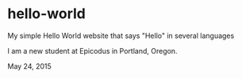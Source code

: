 # hello-world

My simple Hello World website that says "Hello" in several languages

I am a new student at Epicodus in Portland, Oregon.

May 24, 2015
